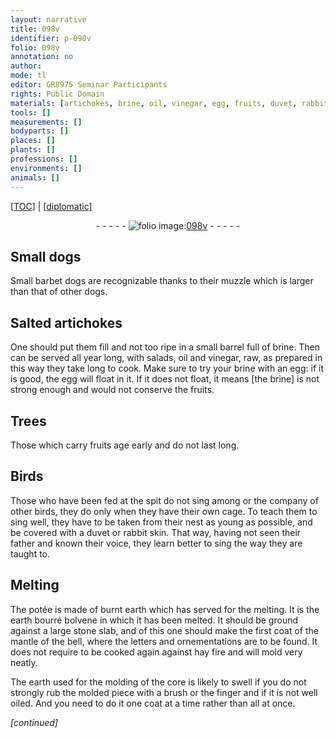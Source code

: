 ```yaml
---
layout: narrative
title: 098v
identifier: p-098v
folio: 098v
annotation: no
author:
mode: tl
editor: GR8975 Seminar Participants
rights: Public Domain
materials: [artichokes, brine, oil, vinegar, egg, fruits, duvet, rabbit skin, potée, burnt earth, earth, stone, hay fire]
tools: []
measurements: []
bodyparts: []
places: []
plants: []
professions: []
environments: []
animals: []
---
```


<p><a href="{{ site.baseurl }}/translation/">[TOC]</a> | <a href="{{ site.baseurl }}/_texts/p-098v_tc.md/">[diplomatic]</a></p><div class="folio" align="center">- - - - - <a href="http://gallica.bnf.fr/ark:/12148/btv1b10500001g/f202.image" target="_blank"><img src="https://cu-mkp.github.io/2017-workshop-edition/assets/photo-icon.png" alt="folio image: " style="display:inline-block; margin-bottom:-3px;"/>098v</a> - - - - - </div>  
  

## Small dogs

 
Small barbet dogs are recognizable thanks to their muzzle which is larger than that of other dogs.
 
 
  

## Salted <span class="m">artichokes</span>

 
One should put them fill and not too ripe in a small barrel full of <span class="m">brine</span>. Then can be served all year long, with salads, <span class="m">oil</span> and <span class="m">vinegar</span>, raw, as prepared in this way they take long to cook. Make sure to try your <span class="m">brine</span> with an <span class="m">egg</span>: if it is good, the <span class="m">egg</span> will float in it. If it does not float, it means [the <span class="m">brine</span>] is not strong enough and would not conserve the <span class="m">fruits</span>.
 
 
  

## Trees

 
Those which carry <span class="m">fruits</span> age early and do not last long.
 
 
  

## Birds

 
Those who have been fed at the spit do not sing among or the company of other birds, they do only when they have their own cage. To teach them to sing well, they have to be taken from their nest as young as possible, and be covered with a <span class="m">duvet</span> or <span class="m">rabbit skin</span>. That way, having not seen their father and known their voice, they learn better to sing the way they are taught to.
 
 
  

## Melting

 
The <span class="m">potée</span> is made of <span class="m">burnt earth</span> which has served for the melting. It is the <span class="m">earth</span> bourré bolvene in which it has been melted. It should be ground against a large <span class="m">stone</span> slab, and of this one should make the first coat of the mantle of the bell, where the letters and ornementations are to be found. It does not require to be cooked again against <span class="m">hay fire</span> and will mold very neatly.
 
The <span class="m">earth</span> used for the molding of the core is likely to swell if you do not strongly rub the molded piece with a brush or the finger and if it is not well <span class="m">oil</span>ed. And you need to do it one coat at a time rather than all at once.
 
*[continued]*
 
